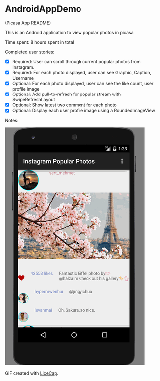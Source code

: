 # AndroidAppDemo

(Picasa App README)

This is an Android application to view popular photos in picasa

Time spent: 8 hours spent in total

Completed user stories:

 * [x] Required: User can scroll through current popular photos from Instagram.
 * [x] Required: For each photo displayed, user can see Graphic, Caption, Username
 * [x] Optional: For each photo displayed, user can see the like count, user profile image
 * [x] Optional: Add pull-to-refresh for popular stream with SwipeRefreshLayout 
 * [x] Optional: Show latest two comment for each photo 
 * [x] Optional: Display each user profile image using a RoundedImageView 

Notes:

![Video Walkthrough](PicasaApp.gif)

GIF created with [LiceCap](http://www.cockos.com/licecap/).
